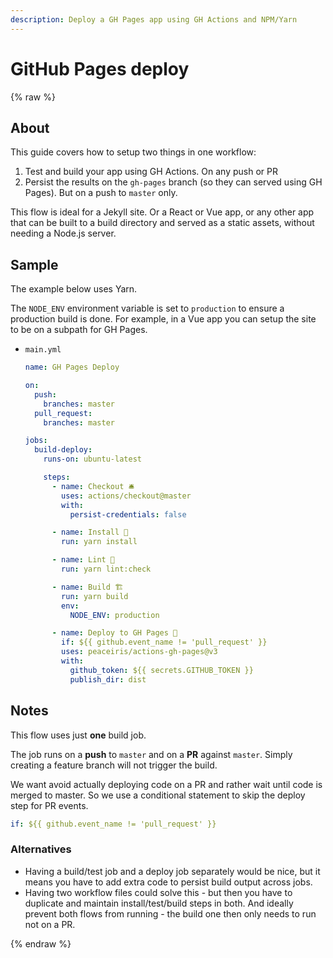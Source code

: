 ```yaml
---
description: Deploy a GH Pages app using GH Actions and NPM/Yarn
---
```

# GitHub Pages deploy

{% raw %}

## About

This guide covers how to setup two things in one workflow:

1. Test and build your app using GH Actions. On any push or PR
2. Persist the results on the `gh-pages` branch (so they can served using GH Pages). But on a push to `master` only.

This flow is ideal for a Jekyll site. Or a React or Vue app, or any other app that can be built to a build directory and served as a static assets, without needing a Node.js server.


## Sample

The example below uses Yarn.

The `NODE_ENV` environment variable is set to `production` to ensure a production build is done. For example, in a Vue app you can setup the site to be on a subpath for GH Pages.

- `main.yml`
    ```yaml
    name: GH Pages Deploy

    on:
      push:
        branches: master
      pull_request:
        branches: master

    jobs:
      build-deploy:
        runs-on: ubuntu-latest

        steps:
          - name: Checkout 🛎️
            uses: actions/checkout@master
            with:
              persist-credentials: false

          - name: Install 🔧
            run: yarn install

          - name: Lint 🧐
            run: yarn lint:check

          - name: Build 🏗️
            run: yarn build
            env:
              NODE_ENV: production

          - name: Deploy to GH Pages 🚀
            if: ${{ github.event_name != 'pull_request' }}
            uses: peaceiris/actions-gh-pages@v3
            with:
              github_token: ${{ secrets.GITHUB_TOKEN }}
              publish_dir: dist
    ```


## Notes

This flow uses just **one** build job.

The job runs on a **push** to `master` and on a **PR** against `master`. Simply creating a feature branch will not trigger the build.

We want avoid actually deploying code on a PR and rather wait until code is merged to master. So we use a conditional statement to skip the deploy step for PR events.

```yaml
if: ${{ github.event_name != 'pull_request' }}
```

### Alternatives

- Having a build/test job and a deploy job separately would be nice, but it means you have to add extra code to persist build output across jobs.
- Having two workflow files could solve this - but then you have to duplicate and maintain install/test/build steps in both. And ideally prevent both flows from running - the build one then only needs to run not on a PR.


{% endraw %}
